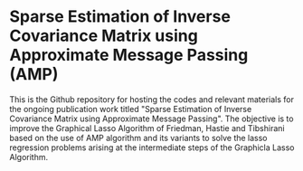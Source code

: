 # Sparse Estimation of Inverse Covariance Matrix using Approximate Message Passing (AMP)

This is the Github repository for hosting the codes and relevant materials for the ongoing publication work titled "Sparse Estimation of Inverse Covariance Matrix using Approximate Message Passing". The objective is to improve the Graphical Lasso Algorithm of Friedman, Hastie and Tibshirani based on the use of AMP algorithm and its variants to solve the lasso regression problems arising at the intermediate steps of the Graphicla Lasso Algorithm.
